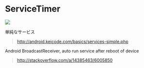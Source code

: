 # ServiceTimer

![](http://imgur.com/jncIxoi.gif)

単純なサービス
> http://android.keicode.com/basics/services-simple.php

Android BroadcastReceiver, auto run service after reboot of device
> http://stackoverflow.com/a/14385463/6005850
